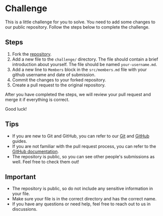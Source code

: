 # Challenge
This is a little challenge for you to solve. You need to add some changes to our public repository. Follow the steps below to complete the challenge.

## Steps
1. Fork the [repository](https://github.com/EZ-HKU/join-us).
2. Add a new file to the `challenge/` directory. The file should contain a brief introduction about yourself. The file should be named `your-username.md`.
3. Add a new line to `Members` block in the `src/members.md` file with your github username and date of submission.
4. Commit the changes to your forked repository.
5. Create a pull request to the original repository.

After you have completed the steps, we will review your pull request and merge it if everything is correct.

Good luck!

## Tips
- If you are new to Git and GitHub, you can refer to our [Git](/get-started/git.html) and [GitHub](/get-started/github.html) guides.
- If you are not familiar with the pull request process, you can refer to the [GitHub documentation](https://docs.github.com/en/github/collaborating-with-issues-and-pull-requests/creating-a-pull-request).
- The repository is public, so you can see other people's submissions as well. Feel free to check them out!

## Important
- The repository is public, so do not include any sensitive information in your file.
- Make sure your file is in the correct directory and has the correct name.
- If you have any questions or need help, feel free to reach out to us in discussions.